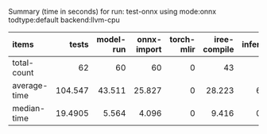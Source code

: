 Summary (time in seconds) for run: test-onnx using mode:onnx todtype:default backend:llvm-cpu

| items        |    tests |   model-run |   onnx-import |   torch-mlir |   iree-compile |   inference |
|:-------------|---------:|------------:|--------------:|-------------:|---------------:|------------:|
| total-count  |  62      |      60     |        60     |            0 |         43     |      16     |
| average-time | 104.547  |      43.511 |        25.827 |            0 |         28.223 |       6.986 |
| median-time  |  19.4905 |       5.564 |         4.096 |            0 |          9.416 |       0.414 |
